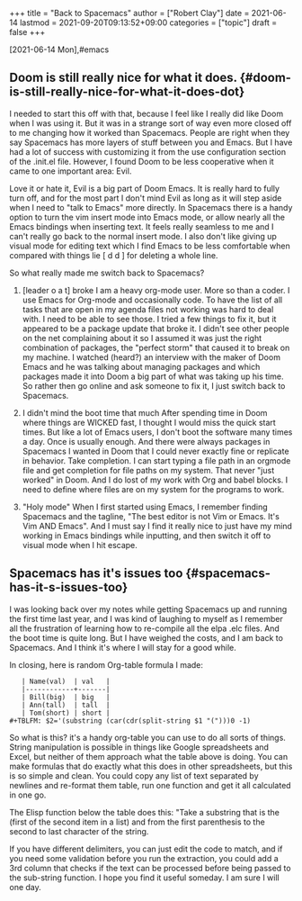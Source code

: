 +++
title = "Back to Spacemacs"
author = ["Robert Clay"]
date = 2021-06-14
lastmod = 2021-09-20T09:13:52+09:00
categories = ["topic"]
draft = false
+++

<span class="timestamp-wrapper"><span class="timestamp">[2021-06-14 Mon]</span></span>,#emacs


## Doom is still really nice for what it does. {#doom-is-still-really-nice-for-what-it-does-dot}

I needed to start this off with that, because I feel like I really did like
Doom when I was using it. But it was in a strange sort of way even more
closed off to me changing how it worked than Spacemacs. People are right
when they say Spacemacs has more layers of stuff between you and Emacs.
But I have had a lot of success with customizing it from the use
configuration section of the .init.el file. However, I found Doom to be
less cooperative when it came to one important area: Evil.

Love it or hate it, Evil is a big part of Doom Emacs. It is really hard to
fully turn off, and for the most part I don't mind Evil as long as it will
step aside when I need to "talk to Emacs" more directly. In Spacemacs there
is a handy option to turn the vim insert mode into Emacs mode, or allow
nearly all the Emacs bindings when inserting text. It feels really seamless
to me and I can't really go back to the normal insert mode. I also don't
like giving up visual mode for editing text which I find Emacs to be less
comfortable when compared with things lie [ d d ] for deleting a whole
line.

So what really made me switch back to Spacemacs?

1.  [leader o a t] broke
    I am a heavy org-mode user. More so than a coder. I use Emacs for
    Org-mode and occasionally code. To have the list of all tasks that are
    open in my agenda files not working was hard to deal with. I need to be
    able to see those. I tried a few things to fix it, but it appeared to be
    a package update that broke it. I didn't see other people on the net
    complaining about it so I assumed it was just the right combination of
    packages, the "perfect storm" that caused it to break on my machine. I
    watched (heard?) an interview with the maker of Doom Emacs and he was
    talking about managing packages and which packages made it into Doom a
    big part of what was taking up his time. So rather then go online and
    ask someone to fix it, I just switch back to Spacemacs.

2.  I didn't mind the boot time that much
    After spending time in Doom where things are WICKED fast, I thought I
    would miss the quick start times. But like a lot of Emacs users, I don't
    boot the software many times a day. Once is usually enough. And there
    were always packages in Spacemacs I wanted in Doom that I could never
    exactly fine or replicate in behavior. Take completion. I can start
    typing a file path in an orgmode file and get completion for file paths
    on my system. That never "just worked" in Doom. And I do lost of my work
    with Org and babel blocks. I need to define where files are on my system
    for the programs to work.

3.  "Holy mode"
    When I first started using Emacs, I remember finding Spacemacs and the
    tagline, "The best editor is not Vim or Emacs. It's Vim AND Emacs". And
    I must say I find it really nice to just have my mind working in Emacs
    bindings while inputting, and then switch it off to visual mode when I
    hit escape.


## Spacemacs has it's issues too {#spacemacs-has-it-s-issues-too}

I was looking back over my notes while getting Spacemacs up and running the
first time last year, and I was kind of laughing to myself as I remember
all the frustration of learning how to re-compile all the elpa .elc files.
And the boot time is quite long. But I have weighed the costs, and I am
back to Spacemacs. And I think it's where I will stay for a good while.

In closing, here is random Org-table formula I made:

```text
   | Name(val)  | val   |
   |------------+-------|
   | Bill(big)  | big   |
   | Ann(tall)  | tall  |
   | Tom(short) | short |
#+TBLFM: $2='(substring (car(cdr(split-string $1 "(")))0 -1)
```

So what is this? it's a handy org-table you can use to do all sorts of things.
String manipulation is possible in things like Google spreadsheets and Excel,
but neither of them approach what the table above is doing. You can make
formulas that do exactly what this does in other spreadsheets, but this is so
simple and clean. You could copy any list of text separated by newlines and
re-format them table, run one function and get it all calculated in one go.

The Elisp function below the table does this: "Take a substring that is the
(first of the second item in a list) and from the first parenthesis to the
second to last character of the string.

If you have different delimiters, you can just edit the code to match, and if
you need some validation before you run the extraction, you could add a 3rd
column that checks if the text can be processed before being passed to the
sub-string function. I hope you find it useful someday. I am sure I will one day.
